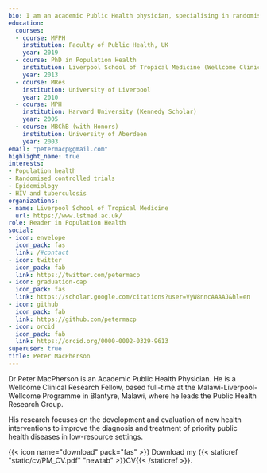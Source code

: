 ```yaml
---
bio: I am an academic Public Health physician, specialising in randomised trials and the epidemiology of infectious disease.
education:
  courses:
  - course: MFPH
    institution: Faculty of Public Health, UK
    year: 2019
  - course: PhD in Population Health
    institution: Liverpool School of Tropical Medicine (Wellcome Clinical PhD Fellowship)
    year: 2013
  - course: MRes
    institution: University of Liverpool
    year: 2010
  - course: MPH
    institution: Harvard University (Kennedy Scholar)
    year: 2005
  - course: MBChB (with Honors)
    institution: University of Aberdeen
    year: 2003
email: "petermacp@gmail.com"
highlight_name: true
interests:
- Population health
- Randomised controlled trials
- Epidemiology
- HIV and tuberculosis
organizations:
- name: Liverpool School of Tropical Medicine
  url: https://www.lstmed.ac.uk/
role: Reader in Population Health
social:
- icon: envelope
  icon_pack: fas
  link: /#contact
- icon: twitter
  icon_pack: fab
  link: https://twitter.com/petermacp
- icon: graduation-cap
  icon_pack: fas
  link: https://scholar.google.com/citations?user=VyW8nncAAAAJ&hl=en
- icon: github
  icon_pack: fab
  link: https://github.com/petermacp
- icon: orcid
  icon_pack: fab
  link: https://orcid.org/0000-0002-0329-9613
superuser: true
title: Peter MacPherson
---
```


Dr Peter MacPherson is an Academic Public Health Physician. He is a Wellcome Clinical Research Fellow, based full-time at the Malawi-Liverpool-Wellcome Programme in Blantyre, Malawi, where he leads the Public Health Research Group.

His research focuses on the development and evaluation of new health interventions to improve the diagnosis and treatment of priority public health diseases in low-resource settings.

{{< icon name="download" pack="fas" >}} Download my {{< staticref "static/cv/PM_CV.pdf" "newtab" >}}CV{{< /staticref >}}.
